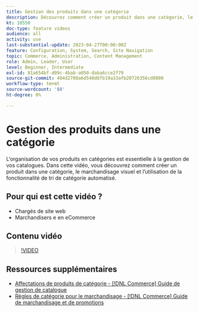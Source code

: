 ```yaml
---
title: Gestion des produits dans une catégorie
description: Découvrez comment créer un produit dans une catégorie, le marchandisage visuel et l’utilisation de la fonctionnalité de tri des catégories automatisé.
kt: 10550
doc-type: feature videos
audience: all
activity: use
last-substantial-update: 2023-04-27T00:00:00Z
feature: Configuration, System, Search, Site Navigation
topic: Commerce, Administration, Content Management
role: Admin, Leader, User
level: Beginner, Intermediate
exl-id: 81a654bf-d09c-4bab-a050-daba6cce2f79
source-git-commit: 404d2708a6d540d6fb19a33afb20726356cd8000
workflow-type: tm+mt
source-wordcount: '88'
ht-degree: 0%

---
```


# Gestion des produits dans une catégorie

L’organisation de vos produits en catégories est essentielle à la gestion de vos catalogues. Dans cette vidéo, vous découvrez comment créer un produit dans une catégorie, le marchandisage visuel et l’utilisation de la fonctionnalité de tri de catégorie automatisé.

## Pour qui est cette vidéo ?

- Chargés de site web
- Marchandisers e en eCommerce

## Contenu vidéo

>[!VIDEO](https://video.tv.adobe.com/v/343747?quality=12&learn=on)

## Ressources supplémentaires

- [Affectations de produits de catégorie - [!DNL Commerce] Guide de gestion de catalogue](https://experienceleague.adobe.com/docs/commerce-admin/catalog/categories/products-in-category/categories-product-assignments.html)
- [Règles de catégorie pour le marchandisage - [!DNL Commerce] Guide de marchandisage et de promotions](https://experienceleague.adobe.com/docs/commerce-admin/marketing/merchandising/visual-merch/category-product-rules.html)
